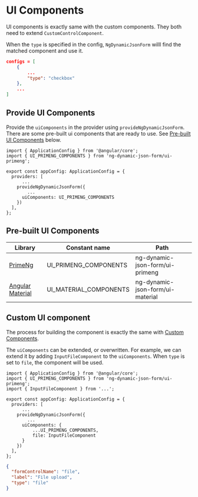 # UI Components

UI components is exactly same with the custom components. They both need to extend `CustomControlComponent`.

When the `type` is specified in the config, `NgDynamicJsonForm` willl find the matched component and use it.

```json
configs = [
	{
		...
		"type": "checkbox"
	},
	...
]
```

## Provide UI Components

Provide the `uiComponents` in the provider using `provideNgDynamicJsonForm`. There are some pre-built ui components that are ready to use. See [Pre-built UI Components](#pre-built-ui-components) below.

```tsx
import { ApplicationConfig } from '@angular/core';
import { UI_PRIMENG_COMPONENTS } from 'ng-dynamic-json-form/ui-primeng';

export const appConfig: ApplicationConfig = {
  providers: [
	  ...
    provideNgDynamicJsonForm({
	    ...
      uiComponents: UI_PRIMENG_COMPONENTS
    })
  ],
};
```

## Pre-built UI Components

[PrimeNg]: https://www.npmjs.com/package/primeng
[Angular Material]: https://www.npmjs.com/package/@angular/material

| Library            | Constant name          | Path                             |
| ------------------ | ---------------------- | -------------------------------- |
| [PrimeNg]          | UI_PRIMENG_COMPONENTS  | ng-dynamic-json-form/ui-primeng  |
| [Angular Material] | UI_MATERIAL_COMPONENTS | ng-dynamic-json-form/ui-material |

## Custom UI component

The process for building the component is exactly the same with [Custom Components](../v8/custom-components/custom-components_en.md).

The `uiComponents` can be extended, or overwritten. For example, we can extend it by adding `InputFileComponent` to the `uiComponents`. When `type` is set to `file`, the component will be used.

```tsx
import { ApplicationConfig } from '@angular/core';
import { UI_PRIMENG_COMPONENTS } from 'ng-dynamic-json-form/ui-primeng';
import { InputFileComponent } from '...';

export const appConfig: ApplicationConfig = {
  providers: [
	  ...
    provideNgDynamicJsonForm({
	    ...
      uiComponents: {
	      ...UI_PRIMENG_COMPONENTS,
	      file: InputFileComponent
      }
    })
  ],
};
```

```json
{
  "formControlName": "file",
  "label": "File upload",
  "type": "file"
}
```
